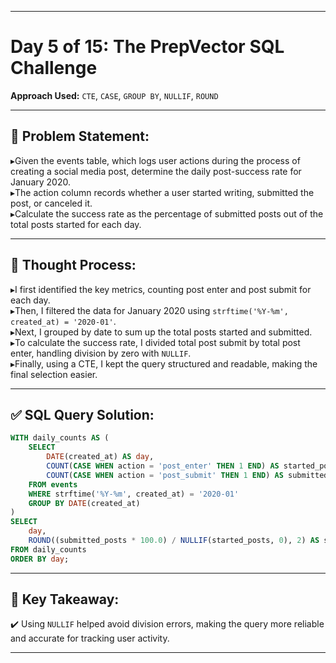 

---

# Day 5 of 15: The PrepVector SQL Challenge  
**Approach Used:** `CTE`, `CASE`, `GROUP BY`, `NULLIF`, `ROUND`

---

## 📌 Problem Statement:

▸Given the events table, which logs user actions during the process of creating a social media post, determine the daily post-success rate for January 2020.  
▸The action column records whether a user started writing, submitted the post, or canceled it.  
▸Calculate the success rate as the percentage of submitted posts out of the total posts started for each day.

---

## 🧠 Thought Process:

▸I first identified the key metrics, counting post enter and post submit for each day.  
▸Then, I filtered the data for January 2020 using `strftime('%Y-%m', created_at) = '2020-01'`.  
▸Next, I grouped by date to sum up the total posts started and submitted.  
▸To calculate the success rate, I divided total post submit by total post enter, handling division by zero with `NULLIF`.  
▸Finally, using a CTE, I kept the query structured and readable, making the final selection easier.

---

## ✅ SQL Query Solution:
```sql
WITH daily_counts AS (
    SELECT
        DATE(created_at) AS day,
        COUNT(CASE WHEN action = 'post_enter' THEN 1 END) AS started_posts,
        COUNT(CASE WHEN action = 'post_submit' THEN 1 END) AS submitted_posts
    FROM events
    WHERE strftime('%Y-%m', created_at) = '2020-01'
    GROUP BY DATE(created_at)
)
SELECT
    day,
    ROUND((submitted_posts * 100.0) / NULLIF(started_posts, 0), 2) AS success_rate
FROM daily_counts
ORDER BY day;
```

---

## 🔑 Key Takeaway:

✔️ Using `NULLIF` helped avoid division errors, making the query more reliable and accurate for tracking user activity.

---


